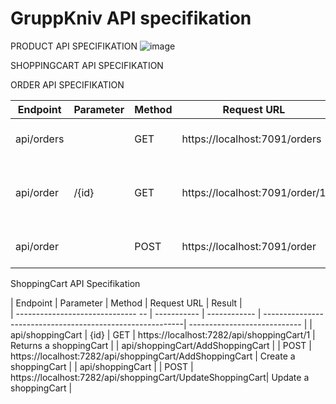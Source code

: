 # GruppKniv API specifikation

PRODUCT API SPECIFIKATION
![image](https://user-images.githubusercontent.com/75206855/207325593-0f1c6bd5-a868-4eb5-80f8-892e4248c95a.png)

SHOPPINGCART API SPECIFIKATION


ORDER API SPECIFIKATION

| Endpoint    | Parameter   | Method       | Request URL                     | Result                       |  
| ----------- | ----------- | ------------ | ------------------------------- | ---------------------------- | 
| api/orders  |             | GET          | https://localhost:7091/orders   | Returns all orders           | 
| api/order   | /{id}       | GET          | https://localhost:7091/order/1  | Returns the order with id 1  |
| api/order   |             | POST         | https://localhost:7091/order    | Creates a new order          |            


ShoppingCart API Specifikation

| Endpoint                          | Parameter   | Method       | Request URL                                               | Result                       |  
| ------------------------------ -- | ----------- | ------------ | ----------------------------------------------------------| ---------------------------- | 
| api/shoppingCart                  |    {id}     | GET          | https://localhost:7282/api/shoppingCart/1                 | Returns a shoppingCart       | 
| api/shoppingCart/AddShoppingCart  |             | POST         | https://localhost:7282/api/shoppingCart/AddShoppingCart   | Create a shoppingCart        |
| api/shoppingCart                  |             | POST         | https://localhost:7282/api/shoppingCart/UpdateShoppingCart| Update a shoppingCart        |  

